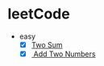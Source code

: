 # leetCode

+ easy
    + [x] [Two Sum](DOC/easy/01.two-sum.md)
    + [x] [ Add Two Numbers ](DOC/medium/01.add-two-numbers.md)